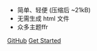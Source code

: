 <!-- _coverpage.md -->

<!-- ![logo](_media/icon.jpg) -->

- 简单、轻便 (压缩后 ~21kB)
- 无需生成 html 文件
- 众多主题ffr

[GitHub](https://github.com/docsifyjs/docsify/)
[Get Started](#docsify)

